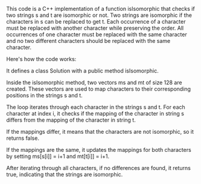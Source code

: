 This code is a C++ implementation of a function isIsomorphic that checks if two strings s and t are isomorphic or not. Two strings are isomorphic if the characters in s can be replaced to get t. Each occurrence of a character must be replaced with another character while preserving the order. All occurrences of one character must be replaced with the same character and no two different characters should be replaced with the same character.

Here's how the code works:

It defines a class Solution with a public method isIsomorphic.

Inside the isIsomorphic method, two vectors ms and mt of size 128 are created. These vectors are used to map characters to their corresponding positions in the strings s and t.

The loop iterates through each character in the strings s and t. For each character at index i, it checks if the mapping of the character in string s differs from the mapping of the character in string t.

If the mappings differ, it means that the characters are not isomorphic, so it returns false.

If the mappings are the same, it updates the mappings for both characters by setting ms[s[i]] = i+1 and mt[t[i]] = i+1.

After iterating through all characters, if no differences are found, it returns true, indicating that the strings are isomorphic.
